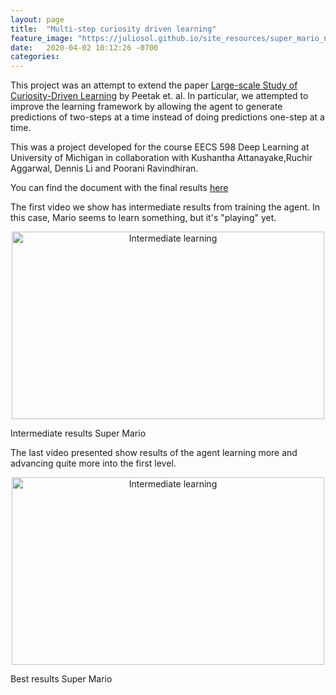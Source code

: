 ```yaml
---
layout: page
title:  "Multi-step curiosity driven learning"
feature_image: "https://juliosol.github.io/site_resources/super_mario_nes.png"
date:   2020-04-02 10:12:26 -0700
categories: 
---
```


This project was an attempt to extend the paper [Large-scale Study of Curiosity-Driven Learning](https://pathak22.github.io/large-scale-curiosity/resources/largeScaleCuriosity2018.pdf) by Peetak et. al. In particular, we attempted to improve the learning framework by allowing the agent to generate predictions of two-steps at a time instead of doing predictions one-step at a time. 

This was a project developed for the course EECS 598 Deep Learning at University of Michigan in collaboration with Kushantha Attanayake,Ruchir Aggarwal, Dennis Li and Poorani Ravindhiran. 

You can find the document with the final results [here](https://juliosol.github.io/multi_step_project/resources/EECS598_012_Final_Report.pdf)

The first video we show has intermediate results from training the agent. In this case, Mario seems to learn something, but it's "playing" yet.
<p align="center">
  <a href = "https://www.youtube.com/watch?v=oJ81Myujf3A&t=6s">
    <img src="https://juliosol.github.io/multi_step_project/resources/intermediate_thumbnail.jpg" alt="Intermediate learning"
    title="Intermediate results Super Mario" width="500" height="300" />
  </a>
  <figcaption> Intermediate results Super Mario </figcaption>
</p>

The last video presented show results of the agent learning more and advancing quite more into the first level. 
<p align="center">
  <a href = "https://www.youtube.com/watch?v=Zy1AgyXMNZQ">
    <img src="https://juliosol.github.io/multi_step_project/resources/good_thumbnail.jpg" alt="Intermediate learning"
    title="Intermediate results Super Mario" width="500" height="300" />
  </a>
  <figcaption>Best results Super Mario </figcaption>
</p>
